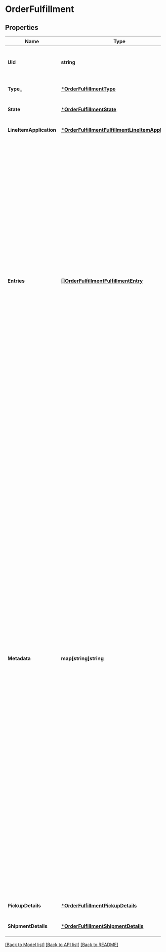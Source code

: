 # OrderFulfillment

## Properties
Name | Type | Description | Notes
------------ | ------------- | ------------- | -------------
**Uid** | **string** | A unique ID that identifies the fulfillment only within this order. | [optional] [default to null]
**Type_** | [***OrderFulfillmentType**](OrderFulfillmentType.md) |  | [optional] [default to null]
**State** | [***OrderFulfillmentState**](OrderFulfillmentState.md) |  | [optional] [default to null]
**LineItemApplication** | [***OrderFulfillmentFulfillmentLineItemApplication**](OrderFulfillmentFulfillmentLineItemApplication.md) |  | [optional] [default to null]
**Entries** | [**[]OrderFulfillmentFulfillmentEntry**](OrderFulfillmentFulfillmentEntry.md) | A list of entries pertaining to the fulfillment of an order. Each entry must reference a valid &#x60;uid&#x60; for an order line item in the &#x60;line_item_uid&#x60; field, as well as a &#x60;quantity&#x60; to fulfill.  Multiple entries can reference the same line item &#x60;uid&#x60;, as long as the total quantity among all fulfillment entries referencing a single line item does not exceed the quantity of the order&#x27;s line item itself.  An order cannot be marked as &#x60;COMPLETED&#x60; before all fulfillments are &#x60;COMPLETED&#x60;, &#x60;CANCELED&#x60;, or &#x60;FAILED&#x60;. Fulfillments can be created and completed independently before order completion. | [optional] [default to null]
**Metadata** | **map[string]string** | Application-defined data attached to this fulfillment. Metadata fields are intended to store descriptive references or associations with an entity in another system or store brief information about the object. Square does not process this field; it only stores and returns it in relevant API calls. Do not use metadata to store any sensitive information (such as personally identifiable information or card details).  Keys written by applications must be 60 characters or less and must be in the character set &#x60;[a-zA-Z0-9_-]&#x60;. Entries can also include metadata generated by Square. These keys are prefixed with a namespace, separated from the key with a &#x27;:&#x27; character.  Values have a maximum length of 255 characters.  An application can have up to 10 entries per metadata field.  Entries written by applications are private and can only be read or modified by the same application.  For more information, see [Metadata](https://developer.squareup.com/docs/build-basics/metadata). | [optional] [default to null]
**PickupDetails** | [***OrderFulfillmentPickupDetails**](OrderFulfillmentPickupDetails.md) |  | [optional] [default to null]
**ShipmentDetails** | [***OrderFulfillmentShipmentDetails**](OrderFulfillmentShipmentDetails.md) |  | [optional] [default to null]

[[Back to Model list]](../README.md#documentation-for-models) [[Back to API list]](../README.md#documentation-for-api-endpoints) [[Back to README]](../README.md)

